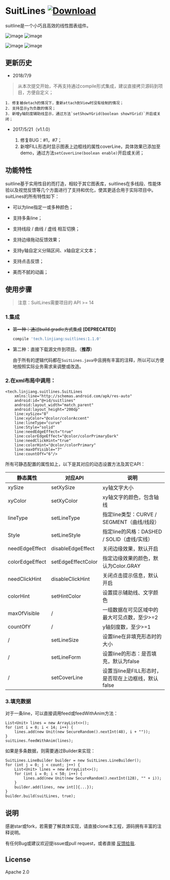 SuitLines [ ![Download](https://api.bintray.com/packages/yanglssc/maven/suitlines/images/download.svg?version=1.0.0) ](https://bintray.com/yanglssc/maven/suitlines/1.0.0/link)
======================

suitline是一个小巧且高效的线性图表组件。

![image](http://note.youdao.com/yws/api/personal/file/10C1FEB88C5B43B28CCF8164EED2ACD3?method=download&shareKey=585959eab979d7470444426d28ea5cf9)
![image](http://note.youdao.com/yws/api/personal/file/66EB80D81F3A43BAA0B917D4B36275BF?method=download&shareKey=70db0d503ec790dfdab955e4366f8de7)

![image](http://note.youdao.com/yws/api/personal/file/C24FFB56C0F944E9AF4332357F33F09C?method=download&shareKey=156bb9a08b3f4f4d6ae8f5ddac4607fb) ![image](http://note.youdao.com/yws/api/personal/file/CC73337B96A94DA493D6B8E27F9103D7?method=download&shareKey=d0115a84957acf8bba265058460a63d9)

## 更新历史

- 2018/7/9

> 从本次提交开始，不再支持通过compile形式集成，建议直接拷贝源码到项目，方便自定义；

    1. 修复被detach的情况下，重新attach到View时没有绘制的情况；
    2. 支持显示y为负数的情况；
    3. 新增y轴刻度辅助线显示，通过方法`setShowYGrid(boolean showYGrid)`开启或关闭；

- 2017/5/21（v1.1.0）

    1. 修复BUG：#1，#7；
    2. 新增FILL形态时显示图表上边框线的属性coverLine，具体效果已添加至demo，通过方法`setCoverLine(boolean enable)`开启或关闭；


## 功能特性
suitline基于实用性目的而打造，相较于其它图表库，suitlines在多线段、性能体验以及视觉反馈等几个方面进行了支持和优化，使其更适合用于实际项目中。suitLines的所有特性如下：

- 可以为line指定一或多种颜色；

- 支持多条line；

- 支持线段 / 曲线 / 虚线 相互切换；

- 支持边缘拖动反馈效果；

- 支持y轴自定义分隔区间、x轴自定义文本；

- 支持点击反馈；

- 美而不腻的动画；


## 使用步骤

> 注意：SuitLines需要项目的 API >= 14

### 1.集成
- ~~第一种：通过build.gradle方式集成~~ **[DEPRECATED]**
    ```groovy
    compile 'tech.linjiang:suitlines:1.1.0'
    ```

- 第二种：直接下载源文件到项目。（**推荐**）

    由于所有的逻辑代码都在`SuitLines.java`中且拥有丰富的注释，所以可以方便地按照实际业务需求来调整或改造。

### 2.在xml布局中调用：
```
<tech.linjiang.suitlines.SuitLines
    xmlns:line="http://schemas.android.com/apk/res-auto"
    android:id="@+id/suitlines"
    android:layout_width="match_parent"
    android:layout_height="200dp"
    line:xySize="8"
    line:xyColor="@color/colorAccent"
    line:lineType="curve"
    line:Style="solid"
    line:needEdgeEffect="true"
    line:colorEdgeEffect="@color/colorPrimaryDark"
    line:needClickHint="true"
    line:colorHint="@color/colorPrimary"
    line:maxOfVisible="7"
    line:countOfY="6"/>
```
所有可静态配置的属性如上，以下是其对应的动态设置方法及其它API：

静态属性 | 对应API | 说明
---|---|---
xySize | setXySize | xy轴文字大小
xyColor | setXyColor | xy轴文字的颜色，包含轴线
lineType | setLineType | 指定line类型：CURVE / SEGMENT（曲线/线段）
Style | setLineStyle | 指定line的风格：DASHED / SOLID（虚线/实线）
needEdgeEffect | disableEdgeEffect | 关闭边缘效果，默认开启
colorEdgeEffect | setEdgeEffectColor | 指定边缘效果的颜色，默认为Color.GRAY
needClickHint | disableClickHint | 关闭点击提示信息，默认开启
colorHint | setHintColor | 设置提示辅助线、文字颜色
maxOfVisible | / | 一组数据在可见区域中的最大可见点数，至少>=2
countOfY | / | y轴刻度数，至少>=1
/ | setLineSize | 设置line在非填充形态时的大小
/ | setLineForm | 设置line的形态：是否填充，默认为false
/ | setCoverLine | 设置当line是FILL形态时，是否现在上边框线，默认false

### 3.填充数据

对于一条line，可以直接调用feed或feedWithAnim方法：
```
List<Unit> lines = new ArrayList<>();
for (int i = 0; i < 14; i++) {
    lines.add(new Unit(new SecureRandom().nextInt(48), i + ""));
}
suitLines.feedWithAnim(lines);
```
如果是多条数据，则需要通过Builder来实现：
```
SuitLines.LineBuilder builder = new SuitLines.LineBuilder();
for (int j = 0; j < count; j++) {
    List<Unit> lines = new ArrayList<>();
    for (int i = 0; i < 50; i++) {
        lines.add(new Unit(new SecureRandom().nextInt(128), "" + i));
    }
    builder.add(lines, new int[]{...});
}
builder.build(suitLines, true);
```




## 说明

感谢star或fork，若需要了解具体实现，请直接clone本工程，源码拥有丰富的注释说明。

有任何Bug或建议欢迎提issue或pull request，或者直接 [反馈给我](y837979117@gmail.com).

## License

Apache 2.0

